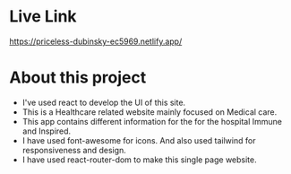 # Live Link

https://priceless-dubinsky-ec5969.netlify.app/

# About this project
* I've used react to develop the UI of this site.
* This is a Healthcare related website mainly focused on Medical care.
* This app contains different information for the for the hospital Immune and Inspired.
* I have used font-awesome for icons. And also used tailwind for responsiveness and design.
* I have used react-router-dom to make this single page website.
